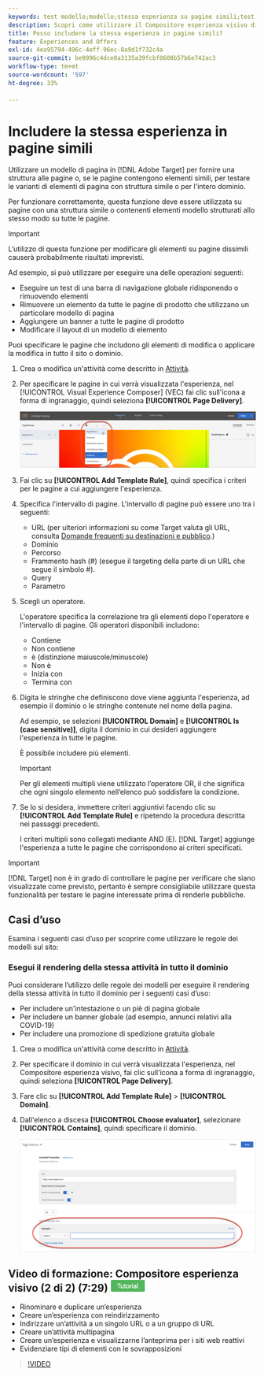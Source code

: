 ```yaml
---
keywords: test modello;modello;stessa esperienza su pagine simili;test template
description: Scopri come utilizzare il Compositore esperienza visivo di Adobe [!DNL Target] per includere la stessa esperienza in più pagine con struttura simile o contenenti gli stessi elementi modello.
title: Posso includere la stessa esperienza in pagine simili?
feature: Experiences and Offers
exl-id: 4ea95794-496c-4eff-96ec-8a9d1f732c4a
source-git-commit: be9996c4dce0a3135a39fcbf0608b57b6e742ac3
workflow-type: tm+mt
source-wordcount: '597'
ht-degree: 33%

---
```


# Includere la stessa esperienza in pagine simili

Utilizzare un modello di pagina in [!DNL Adobe Target] per fornire una struttura alle pagine o, se le pagine contengono elementi simili, per testare le varianti di elementi di pagina con struttura simile o per l&#39;intero dominio.

Per funzionare correttamente, questa funzione deve essere utilizzata su pagine con una struttura simile o contenenti elementi modello strutturati allo stesso modo su tutte le pagine.

>[!IMPORTANT]
>
>L’utilizzo di questa funzione per modificare gli elementi su pagine dissimili causerà probabilmente risultati imprevisti.

Ad esempio, si può utilizzare per eseguire una delle operazioni seguenti:

* Eseguire un test di una barra di navigazione globale ridisponendo o rimuovendo elementi
* Rimuovere un elemento da tutte le pagine di prodotto che utilizzano un particolare modello di pagina
* Aggiungere un banner a tutte le pagine di prodotto
* Modificare il layout di un modello di elemento

Puoi specificare le pagine che includono gli elementi di modifica o applicare la modifica in tutto il sito o dominio.

1. Crea o modifica un&#39;attività come descritto in [Attività](/help/main/c-activities/activities.md#concept_D317A95A1AB54674BA7AB65C7985BA03).

1. Per specificare le pagine in cui verrà visualizzata l&#39;esperienza, nel [!UICONTROL Visual Experience Composer] (VEC) fai clic sull&#39;icona a forma di ingranaggio, quindi seleziona **[!UICONTROL Page Delivery]**.

   ![Icona ingranaggio > Consegna pagine](/help/main/c-experiences/c-visual-experience-composer/assets/icon-gear.png)

1. Fai clic su **[!UICONTROL Add Template Rule]**, quindi specifica i criteri per le pagine a cui aggiungere l&#39;esperienza.

1. Specifica l&#39;intervallo di pagine. L&#39;intervallo di pagine può essere uno tra i seguenti:

   * URL (per ulteriori informazioni su come Target valuta gli URL, consulta [Domande frequenti su destinazioni e pubblico](/help/main/c-target/c-troubleshooting-targets-and-audiences/troubleshooting-targets-and-audiences.md).)
   * Dominio
   * Percorso
   * Frammento hash (#) (esegue il targeting della parte di un URL che segue il simbolo #).
   * Query
   * Parametro

1. Scegli un operatore.

   L&#39;operatore specifica la correlazione tra gli elementi dopo l&#39;operatore e l&#39;intervallo di pagine. Gli operatori disponibili includono:

   * Contiene
   * Non contiene
   * è (distinzione maiuscole/minuscole)
   * Non è
   * Inizia con
   * Termina con

1. Digita le stringhe che definiscono dove viene aggiunta l&#39;esperienza, ad esempio il dominio o le stringhe contenute nel nome della pagina.

   Ad esempio, se selezioni **[!UICONTROL Domain]** e **[!UICONTROL Is (case sensitive)]**, digita il dominio in cui desideri aggiungere l&#39;esperienza in tutte le pagine.

   È possibile includere più elementi.

   >[!IMPORTANT]
   >
   >Per gli elementi multipli viene utilizzato l’operatore OR, il che significa che ogni singolo elemento nell’elenco può soddisfare la condizione.

1. Se lo si desidera, immettere criteri aggiuntivi facendo clic su **[!UICONTROL Add Template Rule]** e ripetendo la procedura descritta nei passaggi precedenti.

   I criteri multipli sono collegati mediante AND (E). [!DNL Target] aggiunge l&#39;esperienza a tutte le pagine che corrispondono ai criteri specificati.

>[!IMPORTANT]
>
> [!DNL Target] non è in grado di controllare le pagine per verificare che siano visualizzate come previsto, pertanto è sempre consigliabile utilizzare questa funzionalità per testare le pagine interessate prima di renderle pubbliche.

## Casi d’uso

Esamina i seguenti casi d’uso per scoprire come utilizzare le regole dei modelli sul sito:

### Esegui il rendering della stessa attività in tutto il dominio

Puoi considerare l’utilizzo delle regole dei modelli per eseguire il rendering della stessa attività in tutto il dominio per i seguenti casi d’uso:

* Per includere un&#39;intestazione o un piè di pagina globale
* Per includere un banner globale (ad esempio, annunci relativi alla COVID-19)
* Per includere una promozione di spedizione gratuita globale

1. Crea o modifica un&#39;attività come descritto in [Attività](/help/main/c-activities/activities.md#concept_D317A95A1AB54674BA7AB65C7985BA03).

1. Per specificare il dominio in cui verrà visualizzata l&#39;esperienza, nel Compositore esperienza visivo, fai clic sull&#39;icona a forma di ingranaggio, quindi seleziona **[!UICONTROL Page Delivery]**.

1. Fare clic su **[!UICONTROL Add Template Rule]** > **[!UICONTROL Domain]**.

1. Dall&#39;elenco a discesa **[!UICONTROL Choose evaluator]**, selezionare **[!UICONTROL Contains]**, quindi specificare il dominio.

   ![Il dominio contiene](/help/main/c-experiences/c-visual-experience-composer/assets/domain-template-rule.png)

## Video di formazione: Compositore esperienza visivo (2 di 2) (7:29) ![Icona esercitazione](/help/main/assets/tutorial.png)

* Rinominare e duplicare un’esperienza
* Creare un’esperienza con reindirizzamento
* Indirizzare un’attività a un singolo URL o a un gruppo di URL
* Creare un’attività multipagina
* Creare un’esperienza e visualizzarne l’anteprima per i siti web reattivi
* Evidenziare tipi di elementi con le sovrapposizioni

>[!VIDEO](https://video.tv.adobe.com/v/36327?captions=ita)
